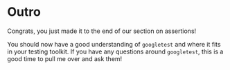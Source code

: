 # Outro

Congrats, you just made it to the end of our section on assertions!

You should now have a good understanding of `googletest` and where it fits in your testing
toolkit.
If you have any questions around `googletest`, this is a good time to pull me over and ask them!
